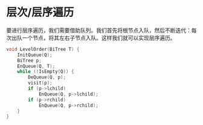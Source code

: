 # 层次/层序遍历

要进行层序遍历，我们需要借助队列。我们首先将根节点入队，然后不断迭代：每次出队一个节点，将其左右子节点入队。这样我们就可以实现层序遍历。

```cpp
void LevelOrder(BiTree T) {
    InitQueue(Q);
    BiTree p;
    EnQueue(Q, T);
    while (!IsEmpty(Q)) {
        DeQueue(Q, p);
        visit(p);
        if (p->lchild)
            EnQueue(Q, p->lchild);
        if (p->rchild)
            EnQueue(Q, p->rchild);
    }
}
```
